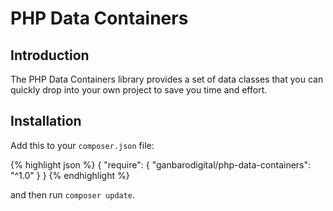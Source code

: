 # PHP Data Containers

## Introduction

The PHP Data Containers library provides a set of data classes that you can quickly drop into your own project to save you time and effort.

## Installation

Add this to your `composer.json` file:

{% highlight json %}
{
	"require": {
		"ganbarodigital/php-data-containers": "^1.0"
	}
}
{% endhighlight %}

and then run `composer update`.
